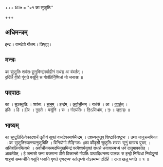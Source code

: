 +++
title = "०१ का सुष्टुतिः"

+++
## अधिमन्त्रम्
इन्द्रः। वामदेवो गौतमः। त्रिष्टुप्।

## मन्त्रः
का सु॑ष्टु॒तिः शव॑सः सू॒नुमिन्द्र॑मर्वाची॒नं राध॑स॒ आ व॑वर्तत् ।  
द॒दिर्हि वी॒रो गृ॑ण॒ते वसू॑नि॒ स गोप॑तिर्नि॒ष्षिधां॑ नो जनासः ॥

## पदपाठः
का । सु॒ऽस्तु॒तिः । शव॑सः । सू॒नुम् । इन्द्र॑म् । अ॒र्वा॒ची॒नम् । राध॑से । आ । व॒व॒र्त॒त् ।  
द॒दिः । हि । वी॒रः । गृ॒ण॒ते । वसू॑नि । सः । गोऽप॑तिः । निः॒ऽसिधा॑म् । नः॒ । ज॒ना॒सः॒ ॥

## भाष्यम्
का सुष्टुतिरित्येकादशर्चं तृतीयं सूक्तं वामदेवस्यार्षमैन्द्रम् । दशम्यनुष्तुप् शिष्टास्त्रिष्टुभः । तथा चानुक्रमणिका । का सुष्टुतिरुपान्त्यानुष्टुबिति । विनियोगो लैङ्गिकः ॥का कीदृशी सुष्टुतिः शवसः सूनुं बलस्य पुत्रम् । अतिबलिनमित्यर्थः । अर्वाचीनमस्मदभिमुखमिन्द्रं परमैश्वर्ययुक्तं राधसे धनायास्मभ्यं धनं दातुमाववर्तत् । आवर्तयेत् । हे जनासो जना यजमाना वीरो विक्रान्तो गोपतिः पश्वादिधनस्य पालकः स इन्द्रो निष्षिधां निष्षेद्धॄणां शत्रूणां सम्बन्धीनि वसूनि धनानि गृणते गृणद्भ्यः स्तोतृभ्यो नोऽस्मभ्यं ददिर्हि । दाता खलु भवति ॥ १ ॥